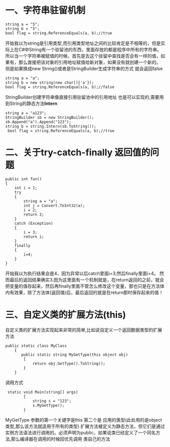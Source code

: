 # 一、字符串驻留机制
```
string a = "5";
string b = "5";
bool flag = string.ReferenceEquals(a, b);//true
```
开始我以为string是引用类型,而引用类型地址之间的比较肯定是不相等的，但是实际上在C#中String有一个驻留池的东西，里面存放的都是程序中所有的字符串。
所以当一个字符串被赋值的时候，首先是去这个驻留中查找是否会有一样的值，如果有，那么直接把该对象的引用地址赋值给新对象，如果没有就创建一个新的。
但是如果换成new String()或者是StringBuilder生成字符串的方式 就会返回false
```
string a = "a";
string b = new string(new char[]{'a'});
bool flag = string.ReferenceEquals(a, b);//false 
```
StringBuilder创建字符串像直接引用驻留池中的引用地址 也是可以实现的,需要用到String的静态方法**Intern**
```
string a = "a123";
StringBuilder sb = new StringBuilder();
sb.Append("a").Append("123");
string b = string.Intern(sb.ToString());
 bool flag = string.ReferenceEquals(a, b);//true 
```

# 二、关于try-catch-finally 返回值的问题
```
public int fun()
{
    int i = 1;
    try
    {
    	string a = "a";
    	int j = Convert.ToInt32(a);
    	i = 2;
    	return 2;
    }
    catch (Exception)
    {
    	i = 3;
    	return i;
    }
    finally
    {
    	i=4;
    }
}

```

开始我以为执行结果会是4，因为异常以后catch里面i=3;然后finally里面i=4。
然而最后的返回结果确实3.因为这里面有一个机制就是，在return返回的之前，就会把变量的值存起来，然后再finally里面不管怎么修改这个变量，那也只是在方法体
内有效果，除了方法体(返回值)后，最后返回的就是在return那时保存起来的值！

# 三、自定义类的扩展方法(this)
自定义类的扩展方法实现起来非常的简单,比如说自定义一个返回数据类型的扩展方法
```
public static class MyClass
    {
       public static string MyGetType(this object obj)
        {
            return obj.GetType().ToString();
        }
    }
```

调用方式
```
 static void Main(string[] args)
        {
            string s = "123";
            s.MyGetType();
        }
```
MyGetType 参数的第一个关键字是this 第二个是 应用的类型(此处用的是object类型,那么该方法就适用于所有的类型)
扩展方法被定义为静态方法，但它们是通过实例方法语法进行调用的。必须声明为public，如果说类已经定义了一个同名方法,那么编译器在调用的时候回优先调用
类自己的方法
